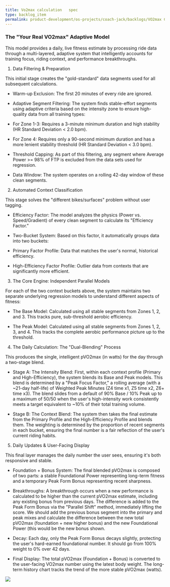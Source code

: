 ```yaml
---
title: Vo2max calculation   spec
type: backlog_item
permalink: product-development/os-projects/coach-jack/backlogs/VO2max Calculation - Spec
---
```


### The "Your Real VO2max" Adaptive Model

This model provides a daily, live fitness estimate by processing ride data through a multi-layered, adaptive system that intelligently accounts for training focus, riding context, and performance breakthroughs.

1. Data Filtering & Preparation

This initial stage creates the "gold-standard" data segments used for all subsequent calculations.

- Warm-up Exclusion: The first 20 minutes of every ride are ignored.
    
- Adaptive Segment Filtering: The system finds stable-effort segments using adaptive criteria based on the intensity zone to ensure high-quality data from all training types:
    

- For Zone 1-3: Requires a 3-minute minimum duration and high stability (HR Standard Deviation < 2.0 bpm).
    
- For Zone 4: Requires only a 90-second minimum duration and has a more lenient stability threshold (HR Standard Deviation < 3.0 bpm).
    

- Threshold Capping: As part of this filtering, any segment where Average Power >= 98% of FTP is excluded from the data sets used for regression.
    
- Data Window: The system operates on a rolling 42-day window of these clean segments.
    

2. Automated Context Classification

This stage solves the "different bikes/surfaces" problem without user tagging.

- Efficiency Factor: The model analyzes the physics (Power vs. Speed/Gradient) of every clean segment to calculate its "Efficiency Factor."
    
- Two-Bucket System: Based on this factor, it automatically groups data into two buckets:
    

- Primary Factor Profile: Data that matches the user's normal, historical efficiency.
    
- High-Efficiency Factor Profile: Outlier data from contexts that are significantly more efficient.
    

3. The Core Engine: Independent Parallel Models

For each of the two context buckets above, the system maintains two separate underlying regression models to understand different aspects of fitness:

- The Base Model: Calculated using all stable segments from Zones 1, 2, and 3. This tracks pure, sub-threshold aerobic efficiency.
    
- The Peak Model: Calculated using all stable segments from Zones 1, 2, 3, and 4. This tracks the complete aerobic performance picture up to the threshold.
    

4. The Daily Calculation: The "Dual-Blending" Process

This produces the single, intelligent pVO2max (in watts) for the day through a two-stage blend.

- Stage A: The Intensity Blend: First, within each context profile (Primary and High-Efficiency), the system blends its Base and Peak models. This blend is determined by a "Peak Focus Factor," a rolling average (with a ~21-day half-life) of Weighted Peak Minutes (Z4 time x1, Z5 time x2, Z6+ time x3). The blend slides from a default of 90% Base / 10% Peak up to a maximum of 50/50 when the user's high-intensity work consistently meets a target equivalent to ~10% of their total training volume.
    
- Stage B: The Context Blend: The system then takes the final estimate from the Primary Profile and the High-Efficiency Profile and blends them. The weighting is determined by the proportion of recent segments in each bucket, ensuring the final number is a fair reflection of the user's current riding habits.
    

5. Daily Updates & User-Facing Display

This final layer manages the daily number the user sees, ensuring it's both responsive and stable.

- Foundation + Bonus System: The final blended pVO2max is composed of two parts: a stable Foundational Power representing long-term fitness and a temporary Peak Form Bonus representing recent sharpness.
    
- Breakthroughs: A breakthrough occurs when a new performance is calculated to be higher than the current pVO2max estimate, including any existing bonus from previous days. The difference is added to the Peak Form Bonus via the "Parallel Shift" method, immediately lifting the score.  We should add the previous bonus segment into the primary and peak mixes and calculate the difference between the new total pVO2max (foundation + new higher bonus) and the new Foundational Power (this would be the new bonus shown.
    
- Decay: Each day, only the Peak Form Bonus decays slightly, protecting the user's hard-earned foundational number.  It should go from 100% weight to 0% over 42 days.
    
- Final Display: The total pVO2max (Foundation + Bonus) is converted to the user-facing VO2max number using the latest body weight. The long-term history chart tracks the trend of the more stable pVO2max (watts).
    

![](https://lh7-rt.googleusercontent.com/docsz/AD_4nXewx_6AZHPBMLQ1jbB5HHoQDWXPcb7XaDlg7k3J-2QpVYUcCJ3CZN2IZNT0o7srmvAvBMwAbp9552yHwLpvrC4X2TuYPqtU8DDZUxE58bveQbdRlBpZlkv3EUPhXf2yV-ZKIdl-?key=PTHNIUEKLGell_5nE8dRBQ)